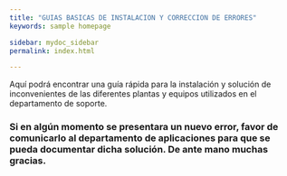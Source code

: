 ```yaml
---
title: "GUIAS BASICAS DE INSTALACION Y CORRECCION DE ERRORES"
keywords: sample homepage

sidebar: mydoc_sidebar
permalink: index.html

---
```


Aquí podrá encontrar una guía rápida para la instalación y solución de inconvenientes de las diferentes plantas y equipos utilizados en el departamento de soporte.

### Si en algún momento se presentara un nuevo error, favor de comunicarlo al departamento de aplicaciones para que se pueda documentar dicha solución. De ante mano muchas gracias.



